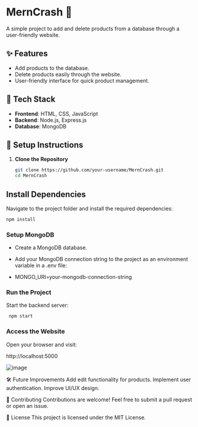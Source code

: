 # MernCrash 🛒  
A simple project to add and delete products from a database through a user-friendly website.  


## ✨ Features  
- Add products to the database.  
- Delete products easily through the website.  
- User-friendly interface for quick product management.  



## 🚀 Tech Stack  
- **Frontend**: HTML, CSS, JavaScript  
- **Backend**: Node.js, Express.js  
- **Database**: MongoDB  



## 🔧 Setup Instructions  

1. **Clone the Repository**  
   ```bash
   git clone https://github.com/your-username/MernCrash.git
   cd MernCrash
   ```

## Install Dependencies
Navigate to the project folder and install the required dependencies:

```bash
npm install
```

### Setup MongoDB

* Create a MongoDB database.
* Add your MongoDB connection string to the project as an environment variable in a .env file:

* MONGO_URI=your-mongodb-connection-string

### Run the Project
Start the backend server:

```bash
 npm start
```

### Access the Website
Open your browser and visit:


http://localhost:5000


![image](https://github.com/user-attachments/assets/9906e60a-9bd8-4724-8e63-9df13678f993)

🛠 Future Improvements
Add edit functionality for products.
Implement user authentication.
Improve UI/UX design.

🤝 Contributing
Contributions are welcome! Feel free to submit a pull request or open an issue.

📄 License
This project is licensed under the MIT License.

